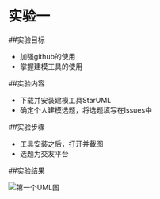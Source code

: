 # 实验一

##实验目标
- 加强github的使用   
- 掌握建模工具的使用

##实验内容
- 下载并安装建模工具StarUML
- 确定个人建模选题，将选题填写在Issues中

##实验步骤
- 工具安装之后，打开并截图  
- 选题为交友平台  

##实验结果

![第一个UML图](./model1.jpg)
